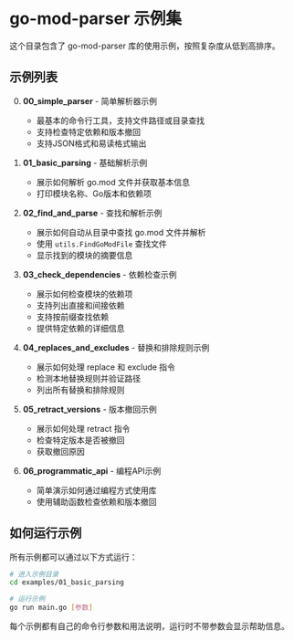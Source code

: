 # go-mod-parser 示例集

这个目录包含了 go-mod-parser 库的使用示例，按照复杂度从低到高排序。

## 示例列表

0. **00_simple_parser** - 简单解析器示例
   * 最基本的命令行工具，支持文件路径或目录查找
   * 支持检查特定依赖和版本撤回
   * 支持JSON格式和易读格式输出

1. **01_basic_parsing** - 基础解析示例
   * 展示如何解析 go.mod 文件并获取基本信息
   * 打印模块名称、Go版本和依赖项

2. **02_find_and_parse** - 查找和解析示例
   * 展示如何自动从目录中查找 go.mod 文件并解析
   * 使用 `utils.FindGoModFile` 查找文件
   * 显示找到的模块的摘要信息

3. **03_check_dependencies** - 依赖检查示例
   * 展示如何检查模块的依赖项
   * 支持列出直接和间接依赖
   * 支持按前缀查找依赖
   * 提供特定依赖的详细信息

4. **04_replaces_and_excludes** - 替换和排除规则示例
   * 展示如何处理 replace 和 exclude 指令
   * 检测本地替换规则并验证路径
   * 列出所有替换和排除规则

5. **05_retract_versions** - 版本撤回示例
   * 展示如何处理 retract 指令
   * 检查特定版本是否被撤回
   * 获取撤回原因

6. **06_programmatic_api** - 编程API示例
   * 简单演示如何通过编程方式使用库
   * 使用辅助函数检查依赖和版本撤回

## 如何运行示例

所有示例都可以通过以下方式运行：

```bash
# 进入示例目录
cd examples/01_basic_parsing

# 运行示例
go run main.go [参数]
```

每个示例都有自己的命令行参数和用法说明，运行时不带参数会显示帮助信息。
